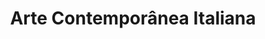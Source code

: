 ---
ref: sol-231-0004
title: "Arte Contemporânea Italiana"
author_name: ["Sebastião Rodrigues"]
publisher: ["Fundação Calouste Gulbenkian"]
year: "y1966"
origin: ["Portugal"]
formats: ["catalogue"]
disciplines: ["graphic-design"]
tags:
layout: artifact
status: ["scan"]
published: false
int_published: false
image_count:
date_added: 2023-06-16
batch:
---